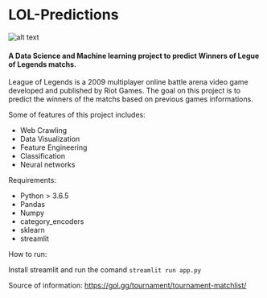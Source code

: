 # LOL-Predictions

![alt text](http://live.staticflickr.com/7304/10060895203_a151f8d3bb_b.jpg)

#### A Data Science and Machine learning project to predict Winners of Legue of Legends matchs.


League of Legends is a 2009 multiplayer online battle arena video game developed and published by Riot Games.
The goal on this project is to predict the winners of the matchs based on previous games informations.

Some of features of this project includes:

- Web Crawling
- Data Visualization
- Feature Engineering
- Classification
- Neural networks


Requirements:
- Python > 3.6.5
- Pandas
- Numpy
- category_encoders
- sklearn
- streamlit

How to run:

Install streamlit and run the comand `streamlit run app.py`


Source of information: https://gol.gg/tournament/tournament-matchlist/
